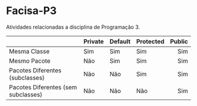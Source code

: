 # Facisa-P3
Atividades relacionadas a disciplina de Programação 3.


|                                     | Private | Default | Protected | Public |
|-------------------------------------|---------|:--------| :---------|-------:|
| Mesma Classe                        |   Sim   |   Sim   |    Sim    |   Sim  |
| Mesmo Pacote                        |   Não   |   Sim   |    Sim    |   Sim  |
| Pacotes Diferentes (subclasses)     |   Não   |   Não   |    Sim    |   Sim  |
| Pacotes Diferentes (sem subclasses) |   Não   |   Não   |    Não    |   Sim  |
